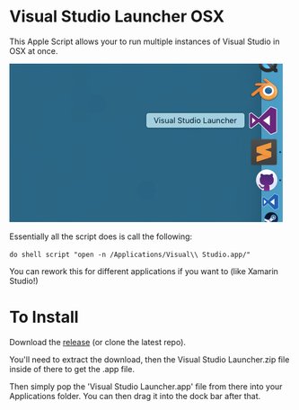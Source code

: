 # Visual Studio Launcher OSX
This Apple Script allows your to run multiple instances of Visual Studio in OSX at once. 

![launcher dock](img/screenshots/dock.png)

Essentially all the script does is call the following:

`do shell script "open -n /Applications/Visual\\ Studio.app/"`

You can rework this for different applications if you want to (like Xamarin Studio!)

# To Install
Download the [release](https://github.com/rtroe/VisualStudioLauncherOSX/releases) (or clone the latest repo). 

You'll need to extract the download, then the Visual Studio Launcher.zip file inside of there to get the .app file. 

Then simply pop the 'Visual Studio Launcher.app' file from there into your Applications folder. You can then drag it into the dock bar after that.
